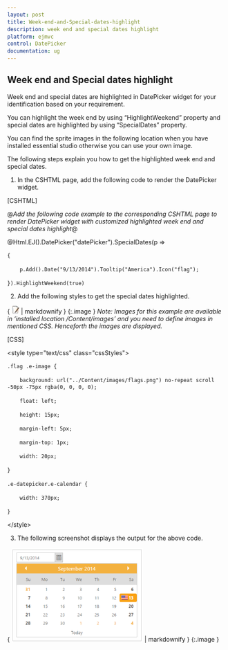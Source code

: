 ```yaml
---
layout: post
title: Week-end-and-Special-dates-highlight
description: week end and special dates highlight
platform: ejmvc
control: DatePicker
documentation: ug
---
```


## Week end and Special dates highlight

Week end and special dates are highlighted in DatePicker widget for your identification based on your requirement.

You can highlight the week end by using “HighlightWeekend” property and special dates are highlighted by using “SpecialDates” property.

You can find the sprite images in the following location when you have installed essential studio otherwise you can use your own image.

[Installed Drive]:\Users\[username]\AppData\Local\Syncfusion\EssentialStudio\X.X.X.X\JavaScript\samples\web\images\autocomplete\flags.png

The following steps explain you how to get the highlighted week end and special dates.

1. In the CSHTML page, add the following code to render the DatePicker widget.



[CSHTML]

@*Add the following code example to the corresponding CSHTML page to render DatePicker widget with customized highlighted week end and special dates highlight*@

@Html.EJ().DatePicker("datePicker").SpecialDates(p =>

    {

        p.Add().Date("9/13/2014").Tooltip("America").Icon("flag");

    }).HighlightWeekend(true)



2. Add the following styles to get the special dates highlighted.

{ ![](Week-end-and-Special-dates-highlight_images/Week-end-and-Special-dates-highlight_img1.jpeg) | markdownify }
{:.image }
_Note: Images for this example are available in ‘installed location /Content/images’ and you need to define images in mentioned CSS. Henceforth the images are displayed._



[CSS]

&lt;style type="text/css" class="cssStyles"&gt;

    .flag .e-image {

        background: url("../Content/images/flags.png") no-repeat scroll -50px -75px rgba(0, 0, 0, 0);

        float: left;

        height: 15px;

        margin-left: 5px;

        margin-top: 1px;

        width: 20px;

    }

    .e-datepicker.e-calendar {

        width: 370px;

    }

&lt;/style&gt;



3. The following screenshot displays the output for the above code.



{ ![](Week-end-and-Special-dates-highlight_images/Week-end-and-Special-dates-highlight_img2.png) | markdownify }
{:.image }


